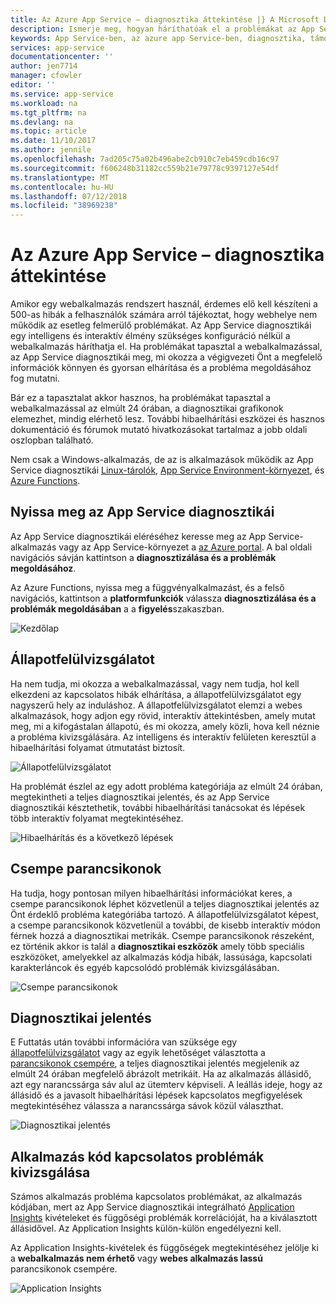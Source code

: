 ```yaml
---
title: Az Azure App Service – diagnosztika áttekintése |} A Microsoft Docs
description: Ismerje meg, hogyan háríthatóak el a problémákat az App Service-diagnosztikával webalkalmazással együtt.
keywords: App Service-ben, az azure app Service-ben, diagnosztika, támogatási, webalkalmazás, hibaelhárítás, önsegítő anyagok
services: app-service
documentationcenter: ''
author: jen7714
manager: cfowler
editor: ''
ms.service: app-service
ms.workload: na
ms.tgt_pltfrm: na
ms.devlang: na
ms.topic: article
ms.date: 11/10/2017
ms.author: jennile
ms.openlocfilehash: 7ad205c75a02b496abe2cb910c7eb459cdb16c97
ms.sourcegitcommit: f606248b31182cc559b21e79778c9397127e54df
ms.translationtype: MT
ms.contentlocale: hu-HU
ms.lasthandoff: 07/12/2018
ms.locfileid: "38969238"
---
```

# <a name="azure-app-service-diagnostics-overview"></a>Az Azure App Service – diagnosztika áttekintése 

Amikor egy webalkalmazás rendszert használ, érdemes elő kell készíteni a 500-as hibák a felhasználók számára arról tájékoztat, hogy webhelye nem működik az esetleg felmerülő problémákat. Az App Service diagnosztikái egy intelligens és interaktív élmény szükséges konfiguráció nélkül a webalkalmazás háríthatja el. Ha problémákat tapasztal a webalkalmazással, az App Service diagnosztikái meg, mi okozza a végigvezeti Önt a megfelelő információk könnyen és gyorsan elhárítása és a probléma megoldásához fog mutatni. 
 
Bár ez a tapasztalat akkor hasznos, ha problémákat tapasztal a webalkalmazással az elmúlt 24 órában, a diagnosztikai grafikonok elemezhet, mindig elérhető lesz. További hibaelhárítási eszközei és hasznos dokumentáció és fórumok mutató hivatkozásokat tartalmaz a jobb oldali oszlopban található.

Nem csak a Windows-alkalmazás, de az is alkalmazások működik az App Service diagnosztikái [Linux-tárolók](https://docs.microsoft.com/azure/app-service/containers/app-service-linux-intro), [App Service Environment-környezet](https://docs.microsoft.com/azure/app-service/environment/intro), és [Azure Functions](https://docs.microsoft.com/azure/azure-functions/functions-overview). 

## <a name="open-app-service-diagnostics"></a>Nyissa meg az App Service diagnosztikái

Az App Service diagnosztikái eléréséhez keresse meg az App Service-alkalmazás vagy az App Service-környezet a [az Azure portal](https://portal.azure.com). A bal oldali navigációs sávján kattintson a **diagnosztizálása és a problémák megoldásához**. 

Az Azure Functions, nyissa meg a függvényalkalmazást, és a felső navigációs, kattintson a **platformfunkciók** válassza **diagnosztizálása és a problémák megoldásában** a a **figyelés**szakaszban. 

![Kezdőlap](./media/app-service-diagnostics/Homepage1.png)

## <a name="health-checkup"></a>Állapotfelülvizsgálatot

Ha nem tudja, mi okozza a webalkalmazással, vagy nem tudja, hol kell elkezdeni az kapcsolatos hibák elhárítása, a állapotfelülvizsgálatot egy nagyszerű hely az induláshoz. A állapotfelülvizsgálatot elemzi a webes alkalmazások, hogy adjon egy rövid, interaktív áttekintésben, amely mutat meg, mi a kifogástalan állapotú, és mi okozza, amely közli, hova kell néznie a probléma kivizsgálására. Az intelligens és interaktív felületen keresztül a hibaelhárítási folyamat útmutatást biztosít.  

![Állapotfelülvizsgálatot](./media/app-service-diagnostics/HealthCheckup2.png)

Ha problémát észlel az egy adott probléma kategóriája az elmúlt 24 órában, megtekintheti a teljes diagnosztikai jelentés, és az App Service diagnosztikái késztethetik, további hibaelhárítási tanácsokat és lépések több interaktív folyamat megtekintéséhez.

![Hibaelhárítás és a következő lépések](./media/app-service-diagnostics/Troubleshooting3.png)

## <a name="tile-shortcuts"></a>Csempe parancsikonok

Ha tudja, hogy pontosan milyen hibaelhárítási információkat keres, a csempe parancsikonok léphet közvetlenül a teljes diagnosztikai jelentés az Önt érdeklő probléma kategóriába tartozó. A állapotfelülvizsgálatot képest, a csempe parancsikonok közvetlenül a további, de kisebb interaktív módon férnek hozzá a diagnosztikai metrikák. Csempe parancsikonok részeként, ez történik akkor is talál a **diagnosztikai eszközök** amely több speciális eszközöket, amelyekkel az alkalmazás kódja hibák, lassúsága, kapcsolati karakterláncok és egyéb kapcsolódó problémák kivizsgálásában. 

![Csempe parancsikonok](./media/app-service-diagnostics/TileShortcuts4.png)

## <a name="diagnostic-report"></a>Diagnosztikai jelentés

E Futtatás után további információra van szüksége egy [állapotfelülvizsgálatot](#health-checkup) vagy az egyik lehetőséget választotta a [parancsikonok csempére](#tile-shortcuts), a teljes diagnosztikai jelentés megjelenik az elmúlt 24 órában megfelelő ábrázolt metrikáit. Ha az alkalmazás állásidő, azt egy narancssárga sáv alul az ütemterv képviseli. A leállás ideje, hogy az állásidő és a javasolt hibaelhárítási lépések kapcsolatos megfigyelések megtekintéséhez válassza a narancssárga sávok közül választhat. 

![Diagnosztikai jelentés](./media/app-service-diagnostics/DiagnosticReport5.png)


## <a name="investigating-application-code-issues"></a>Alkalmazás kód kapcsolatos problémák kivizsgálása

Számos alkalmazás probléma kapcsolatos problémákat, az alkalmazás kódjában, mert az App Service diagnosztikái integrálható [Application Insights](https://azure.microsoft.com/services/application-insights/) kivételeket és függőségi problémák korrelációját, ha a kiválasztott állásidővel. Az Application Insights külön-külön engedélyezni kell. 

Az Application Insights-kivételek és függőségek megtekintéséhez jelölje ki a **webalkalmazás nem érhető** vagy **webes alkalmazás lassú** parancsikonok csempére. 

![Application Insights](./media/app-service-diagnostics/AppInsights6.png)

